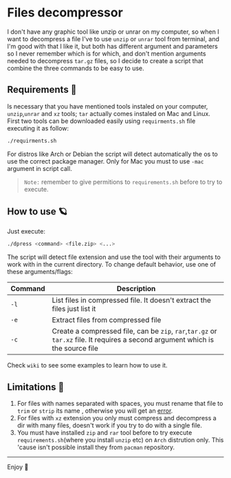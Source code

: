 # Files decompressor 
I don't have any graphic tool like unzip or unrar on my computer, so when I want to decompress a file I've to use `unzip` or `unrar` tool from terminal, and I'm good with that I like it, but both has different argument and parameters so I never remember which is for which, and don't mention arguments needed to decompress `tar.gz` files, so I decide to create a script that combine the three commands to be easy to use.

## Requirements :mag_right:
Is necessary that you have mentioned tools instaled on your computer, `unzip`,`unrar` and `xz` tools; `tar` actually comes instaled on Mac and Linux. First two tools can be downloaded easily using `requirments.sh` file executing it as follow:

```Bash
./requirments.sh 
```
For distros like Arch or Debian the script will detect automatically the os to use the correct package manager. Only for Mac you must to use `-mac` argument in script call.

>	`Note:` remember to give permitions to `requirements.sh` before to try to execute.

## How to use :ringed_planet:

Just execute:

```Bash
./dpress <command> <file.zip> <...>
```
The script will detect file extension and use the tool with their arguments to work with in the current directory. To change default behavior, use one of these arguments/flags:

| Command | Description                                                                                 |
|----------|---------------------------------------------------------------------------------------------|
| `-l`       | List files in compressed file. It doesn't extract the files just list it|
| `-e`       | Extract files from compressed file |
| `-c`       | Create a compressed file, can be `zip`, `rar`,`tar.gz` or `tar.xz` file. It requires a second argument which is the source file|

Check `wiki` to see some examples to learn how to use it.

## Limitations :construction:
1) For files with names separated with spaces, you must rename that file to `trim` or `strip` its name , otherwise you will get an [error](https://stackoverflow.com/questions/30999227/how-to-solve-unzip-cannot-find-or-open-error-in-linux-os).
2) For files with `xz` extension you only must compress and decompress a dir with many files, doesn't work if you try to do with a single file.
3) You must have installed `zip` and `rar` tool before to try execute `requirements.sh`(where you install `unzip` etc) on `Arch` distrution only. This 'cause isn't possible install they from `pacman` repository.

---
Enjoy :bamboo:
